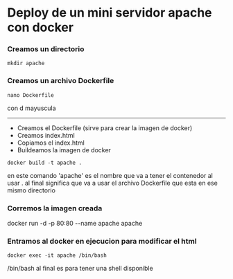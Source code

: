 # Deploy de un mini servidor apache con docker

### Creamos un directorio

```mkdir apache```

### Creamos un archivo Dockerfile

```nano Dockerfile```

con d mayuscula

---

- Creamos el Dockerfile (sirve para crear la imagen de docker)
- Creamos index.html
- Copiamos el index.html
- Buildeamos la imagen de docker

```docker build -t apache .```

en este comando 'apache' es el nombre que va a tener el contenedor al usar . al final significa que va a usar el archivo Dockerfile que esta en ese mismo directorio

### Corremos la imagen creada

docker run -d -p 80:80 --name apache apache

### Entramos al docker en ejecucion para modificar el html

```docker exec -it apache /bin/bash```

/bin/bash al final es para tener una shell disponible